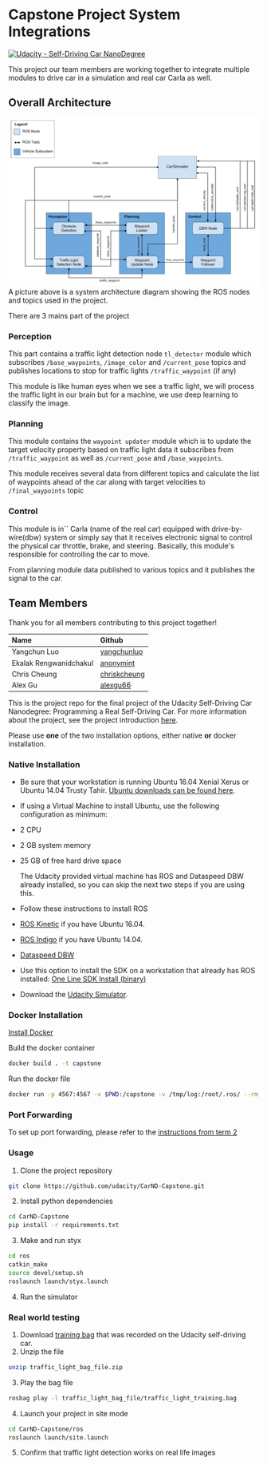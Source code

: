 # Capstone Project System Integrations
[![Udacity - Self-Driving Car NanoDegree](https://s3.amazonaws.com/udacity-sdc/github/shield-carnd.svg)](http://www.udacity.com/drive)

This project our team members are working together to integrate multiple modules to drive car in a simulation and real car Carla as well.

## Overall Architecture

![Overall Architecture](./imgs/overall_architecture.png)
A picture above is a system architecture diagram showing the ROS nodes and topics used in the project.

There are 3 mains part of the project 

### Perception 
This part contains a traffic light detection node `tl_detector` module which subscribes `/base_waypoints`, `/image_color` and `/current_pose` topics and publishes locations to stop for traffic lights `/traffic_waypoint` (if any) 

This module is like human eyes when we see a traffic light, we will process the traffic light in our brain but for a machine, we use deep learning to classify the image.

### Planning

This module contains the `waypoint updater` module which is to update the target velocity property based on traffic light data it subscribes from `/traffic_waypoint` as well as `/current_pose` and `/base_waypoints`.

This module receives several data from different topics and calculate the list of waypoints ahead of the car along with target velocities to `/final_waypoints` topic

### Control 

This module is in`` Carla (name of the real car) equipped with drive-by-wire(dbw) system or simply say that it receives electronic signal to control the physical car throttle, brake, and steering. Basically, this module's responsible for controlling the car to move.

From planning module data published to various topics and it publishes the signal to the car.

## Team Members

Thank you for all members contributing to this project together!

| Name | Github |
|:----|:----|
|Yangchun Luo|[yangchunluo](https://github.com/yangchunluo)|
|Ekalak Rengwanidchakul|[anonymint](https://github.com/anonymint)|
|Chris Cheung|[chriskcheung](https://github.com/chriskcheung)|
|Alex Gu|[alexgu66](https://github.com/alexgu66)|

This is the project repo for the final project of the Udacity Self-Driving Car Nanodegree: Programming a Real Self-Driving Car. For more information about the project, see the project introduction [here](https://classroom.udacity.com/nanodegrees/nd013/parts/6047fe34-d93c-4f50-8336-b70ef10cb4b2/modules/e1a23b06-329a-4684-a717-ad476f0d8dff/lessons/462c933d-9f24-42d3-8bdc-a08a5fc866e4/concepts/5ab4b122-83e6-436d-850f-9f4d26627fd9).

Please use **one** of the two installation options, either native **or** docker installation.

### Native Installation

* Be sure that your workstation is running Ubuntu 16.04 Xenial Xerus or Ubuntu 14.04 Trusty Tahir. [Ubuntu downloads can be found here](https://www.ubuntu.com/download/desktop).
* If using a Virtual Machine to install Ubuntu, use the following configuration as minimum:
* 2 CPU
* 2 GB system memory
* 25 GB of free hard drive space

  The Udacity provided virtual machine has ROS and Dataspeed DBW already installed, so you can skip the next two steps if you are using this.

* Follow these instructions to install ROS
* [ROS Kinetic](http://wiki.ros.org/kinetic/Installation/Ubuntu) if you have Ubuntu 16.04.
* [ROS Indigo](http://wiki.ros.org/indigo/Installation/Ubuntu) if you have Ubuntu 14.04.
* [Dataspeed DBW](https://bitbucket.org/DataspeedInc/dbw_mkz_ros)
* Use this option to install the SDK on a workstation that already has ROS installed: [One Line SDK Install (binary)](https://bitbucket.org/DataspeedInc/dbw_mkz_ros/src/81e63fcc335d7b64139d7482017d6a97b405e250/ROS_SETUP.md?fileviewer=file-view-default)
* Download the [Udacity Simulator](https://github.com/udacity/CarND-Capstone/releases).

### Docker Installation
[Install Docker](https://docs.docker.com/engine/installation/)

Build the docker container
```bash
docker build . -t capstone
```

Run the docker file
```bash
docker run -p 4567:4567 -v $PWD:/capstone -v /tmp/log:/root/.ros/ --rm -it capstone
```

### Port Forwarding
To set up port forwarding, please refer to the [instructions from term 2](https://classroom.udacity.com/nanodegrees/nd013/parts/40f38239-66b6-46ec-ae68-03afd8a601c8/modules/0949fca6-b379-42af-a919-ee50aa304e6a/lessons/f758c44c-5e40-4e01-93b5-1a82aa4e044f/concepts/16cf4a78-4fc7-49e1-8621-3450ca938b77)

### Usage

1. Clone the project repository
```bash
git clone https://github.com/udacity/CarND-Capstone.git
```

2. Install python dependencies
```bash
cd CarND-Capstone
pip install -r requirements.txt
```
3. Make and run styx
```bash
cd ros
catkin_make
source devel/setup.sh
roslaunch launch/styx.launch
```
4. Run the simulator

### Real world testing
1. Download [training bag](https://s3-us-west-1.amazonaws.com/udacity-selfdrivingcar/traffic_light_bag_file.zip) that was recorded on the Udacity self-driving car.
2. Unzip the file
```bash
unzip traffic_light_bag_file.zip
```
3. Play the bag file
```bash
rosbag play -l traffic_light_bag_file/traffic_light_training.bag
```
4. Launch your project in site mode
```bash
cd CarND-Capstone/ros
roslaunch launch/site.launch
```
5. Confirm that traffic light detection works on real life images
